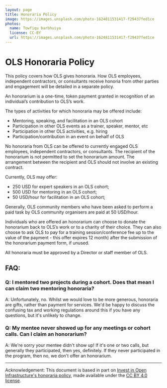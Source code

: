 ```yaml
---
layout: page
title: Honoraria Policy
image: https://images.unsplash.com/photo-1624811531417-f29437fed1ce
photos:
  name: Towfiqu barbhuiya
  license: CC-BY
  url: https://images.unsplash.com/photo-1624811531417-f29437fed1ce
---
```


# OLS Honoraria Policy

This policy covers how OLS gives honoraria. How OLS employees, independent contractors, or consultants receive honoria from other parties and engagement will be detailed in a separate policy.

An honorarium is a one-time, token payment granted in recognition of an individual’s contribution to OLS’s work. 

The types of activities for which honoraria may be offered include:
- Mentoring, speaking, and facilitation in an OLS cohort
- Participation in other OLS events as a trainer, speaker, mentor, etc
- Participation in other OLS activities, e.g. hiring
- Participation/contribution in an event on behalf of OLS

No honoraria from OLS can be offered to currently engaged OLS employees, independent contractors, or consultants. The recipient of the honorarium is not permitted to set the honorarium amount. The arrangement between the recipient and OLS should not involve an existing contract. 

Currently, OLS may offer:
- 250 USD for expert speakers in an OLS cohort;
- 500 USD for mentoring in an OLS cohort;
- 50 USD/hour for facilitation in an OLS cohort;

Generally, OLS community members who have been asked to perform a paid task by OLS community organisers are paid at 50 USD/hour.

Individuals who are offered an honorarium can choose to donate the honorarium back to OLS’s work or to a charity of their choice. They can also choose to ask OLS to pay for a training session/conference fee up to the value of the payment - this offer expires 12 month) after the submission of the honorarium payment form, if unused.

All honoraria must be approved by a Director or staff member of OLS.

## FAQ: 

### Q: I mentored two projects during a cohort. Does that mean I can claim two mentoring honoraria?

A: Unfortunately, no. Whilst we would love to be more generous, honoraria are gifts, rather than payment for services. We'd be happy to discuss the confusing tax and working regulations around this if you have any questions, but it's unlikely to change. 

### Q: My mentee never showed up for any meetings or cohort calls. Can I claim an honorarium? 

A: We're sorry your mentee didn't show up! If it's one or two calls, but generally they participated, then yes, definitely. If they never participated in the program, then no, we don't offer an honorarium. 

---

Acknowledgement: This document is based in part on [Invest in Open Infrastructure's honoraria policy](https://hackmd.io/@investinopen/honoraria), made available under the [CC BY 4.0 license](http://creativecommons.org/licenses/by/4.0/).
